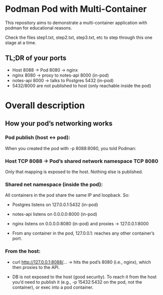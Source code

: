 Podman Pod with Multi-Container
===============================

This repository aims to demonstrate a multi-container application with podman for educational reasons.

Check the files step1.txt, step2.txt, step3.txt, etc to step through this one stage at a time.

## TL;DR of your ports

* Host 8088 → Pod 8080 → nginx
* nginx 8080 → proxy to notes-api 8000 (in-pod)
* notes-api 8000 → talks to Postgres 5432 (in-pod)
* 5432/8000 are not published to host (only reachable inside the pod)

# Overall description

## How your pod’s networking works

### Pod publish (host ↔ pod):
When you created the pod with -p 8088:8080, you told Podman:
### Host TCP 8088 → Pod’s shared network namespace TCP 8080
Only that mapping is exposed to the host. Nothing else is published.

### Shared net namespace (inside the pod):
All containers in the pod share the same IP and loopback. So:

* Postgres listens on 127.0.0.1:5432 (in-pod)

* notes-api listens on 0.0.0.0:8000 (in-pod)

* nginx listens on 0.0.0.0:8080 (in-pod) and proxies → 127.0.0.1:8000

* From any container in the pod, 127.0.0.1:<port> reaches any other container’s port.

### From the host:

* curl http://127.0.0.1:8088/... → hits the pod’s 8080 (i.e., nginx), which then proxies to the API.

* DB is not exposed to the host (good security). To reach it from the host you’d need to publish it (e.g., -p 15432:5432 on the pod, not the container), or exec into a pod container.
